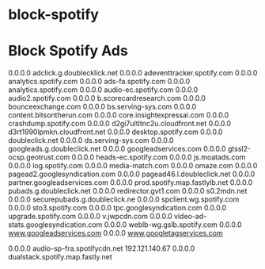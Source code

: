 # block-spotify
# Block Spotify Ads
0.0.0.0 adclick.g.doublecklick.net
0.0.0.0 adeventtracker.spotify.com
0.0.0.0 analytics.spotify.com
0.0.0.0 ads-fa.spotify.com
0.0.0.0 analytics.spotify.com
0.0.0.0 audio-ec.spotify.com
0.0.0.0 audio2.spotify.com
0.0.0.0 b.scorecardresearch.com
0.0.0.0 bounceexchange.com
0.0.0.0 bs.serving-sys.com
0.0.0.0 content.bitsontherun.com
0.0.0.0 core.insightexpressai.com
0.0.0.0 crashdump.spotify.com
0.0.0.0 d2gi7ultltnc2u.cloudfront.net
0.0.0.0 d3rt1990lpmkn.cloudfront.net
0.0.0.0 desktop.spotify.com
0.0.0.0 doubleclick.net
0.0.0.0 ds.serving-sys.com
0.0.0.0 googleads.g.doubleclick.net
0.0.0.0 googleadservices.com
0.0.0.0 gtssl2-ocsp.geotrust.com
0.0.0.0 heads-ec.spotify.com
0.0.0.0 js.moatads.com
0.0.0.0 log.spotify.com
0.0.0.0 media-match.com
0.0.0.0 omaze.com
0.0.0.0 pagead2.googlesyndication.com
0.0.0.0 pagead46.l.doubleclick.net
0.0.0.0 partner.googleadservices.com
0.0.0.0 prod.spotify.map.fastlylb.net
0.0.0.0 pubads.g.doubleclick.net
0.0.0.0 redirector.gvt1.com
0.0.0.0 s0.2mdn.net
0.0.0.0 securepubads.g.doubleclick.ne
0.0.0.0 spclient.wg.spotify.com
0.0.0.0 sto3.spotify.com
0.0.0.0 tpc.googlesyndication.com
0.0.0.0 upgrade.spotify.com
0.0.0.0 v.jwpcdn.com
0.0.0.0 video-ad-stats.googlesyndication.com
0.0.0.0 weblb-wg.gslb.spotify.com
0.0.0.0 www.googleadservices.com
0.0.0.0 www.googletagservices.com

0.0.0.0 audio-sp-fra.spotifycdn.net
192.121.140.67
0.0.0.0 dualstack.spotify.map.fastly.net

